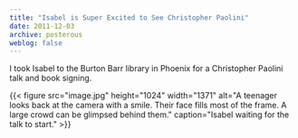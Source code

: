 ```yaml
---
title: "Isabel is Super Excited to See Christopher Paolini"
date: 2011-12-03
archive: posterous
weblog: false
---
```


I took Isabel to the Burton Barr library in Phoenix for a Christopher Paolini talk and book signing.

{{< figure 
	src="image.jpg" 
	height="1024" 
	width="1371" 
	alt="A teenager looks back at the camera with a smile. Their face fills most of the frame. A large crowd can be glimpsed behind them." 
	caption="Isabel waiting for the talk to start." >}}
